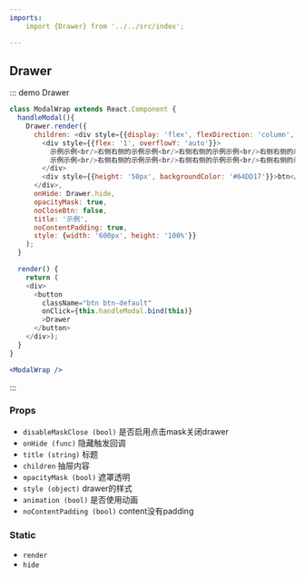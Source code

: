 ```yaml
---
imports:
    import {Drawer} from '../../src/index';

---
```

##  Drawer

::: demo Drawer
```js
class ModalWrap extends React.Component {
  handleModal(){
    Drawer.render({
      children: <div style={{display: 'flex', flexDirection: 'column', height: '100%'}}>
        <div style={{flex: '1', overflowY: 'auto'}}>
          示例示例<br/>右侧右侧的示例示例<br/>右侧右侧的示例示例<br/>右侧右侧的示例示例<br/>右侧右侧的示例示例<br/>右侧右侧的示例示例<br/>右侧右侧的
          示例示例<br/>右侧右侧的示例示例<br/>右侧右侧的示例示例<br/>右侧右侧的示例示例<br/>右侧右侧的示例示例<br/>右侧右侧的示例示例<br/>右侧右侧的
        </div>
        <div style={{height: '50px', backgroundColor: '#64DD17'}}>btn</div>
      </div>,
      onHide: Drawer.hide,
      opacityMask: true,
      noCloseBtn: false,
      title: '示例',
      noContentPadding: true,
      style: {width: '600px', height: '100%'}}
    );
  }

  render() {
    return (
    <div>
      <button
        className="btn btn-default"
        onClick={this.handleModal.bind(this)}
        >Drawer
      </button>
    </div>);
  }
}
```
```jsx
<ModalWrap />
```
:::


### Props
- `disableMaskClose (bool)` 是否启用点击mask关闭drawer
- `onHide (func)` 隐藏触发回调
- `title (string)` 标题
- `children` 抽屉内容
- `opacityMask (bool)` 遮罩透明
- `style (object)` drawer的样式
- `animation (bool)` 是否使用动画
- `noContentPadding (bool)` content没有padding

### Static
- `render`
- `hide`